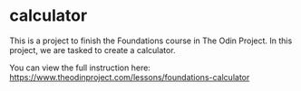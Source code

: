 # calculator

This is a project to finish the Foundations course in The Odin Project.
In this project, we are tasked to create a calculator.

You can view the full instruction here: https://www.theodinproject.com/lessons/foundations-calculator